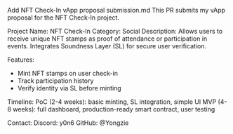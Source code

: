 Add NFT Check-In vApp proposal submission.md
This PR submits my vApp proposal for the NFT Check-In project.

Project Name: NFT Check-In
Category: Social
Description: Allows users to receive unique NFT stamps as proof of attendance or participation in events. Integrates Soundness Layer (SL) for secure user verification.

Features:
- Mint NFT stamps on user check-in
- Track participation history
- Verify identity via SL before minting

Timeline:
PoC (2-4 weeks): basic minting, SL integration, simple UI
MVP (4-8 weeks): full dashboard, production-ready smart contract, user testing

Contact:
Discord: y0n6
GitHub: @Yongzie
